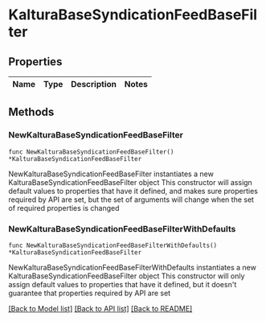 # KalturaBaseSyndicationFeedBaseFilter

## Properties

Name | Type | Description | Notes
------------ | ------------- | ------------- | -------------

## Methods

### NewKalturaBaseSyndicationFeedBaseFilter

`func NewKalturaBaseSyndicationFeedBaseFilter() *KalturaBaseSyndicationFeedBaseFilter`

NewKalturaBaseSyndicationFeedBaseFilter instantiates a new KalturaBaseSyndicationFeedBaseFilter object
This constructor will assign default values to properties that have it defined,
and makes sure properties required by API are set, but the set of arguments
will change when the set of required properties is changed

### NewKalturaBaseSyndicationFeedBaseFilterWithDefaults

`func NewKalturaBaseSyndicationFeedBaseFilterWithDefaults() *KalturaBaseSyndicationFeedBaseFilter`

NewKalturaBaseSyndicationFeedBaseFilterWithDefaults instantiates a new KalturaBaseSyndicationFeedBaseFilter object
This constructor will only assign default values to properties that have it defined,
but it doesn't guarantee that properties required by API are set


[[Back to Model list]](../README.md#documentation-for-models) [[Back to API list]](../README.md#documentation-for-api-endpoints) [[Back to README]](../README.md)


